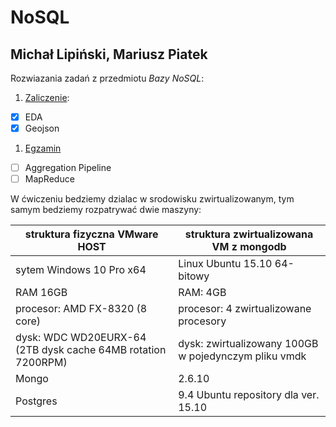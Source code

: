 # NoSQL
## Michał Lipiński,  Mariusz Piatek

Rozwiazania zadań z przedmiotu *Bazy NoSQL*:

1. [Zaliczenie](zaliczenie.md):
 - [X] EDA
 - [X] Geojson
1. [Egzamin](egzamin.md)
 - [ ] Aggregation Pipeline
 - [ ] MapReduce

W ćwiczeniu bedziemy dzialac w srodowisku zwirtualizowanym, tym samym bedziemy rozpatrywać dwie maszyny:

| struktura fizyczna       VMware HOST                     | struktura zwirtualizowana VM z mongodb|
|----------------------------------------------------------|---------------------------------------| 
| sytem Windows 10 Pro x64                                 | Linux Ubuntu 15.10 64-bitowy          | 
| RAM 16GB                                                 | RAM: 4GB								|
| procesor: AMD FX-8320 (8 core)        | procesor: 4 zwirtualizowane procesory						|
| dysk: WDC WD20EURX-64 (2TB dysk cache 64MB rotation 7200RPM) | dysk: zwirtualizowany 100GB w pojedynczym pliku vmdk | 
| Mongo                                                    | 2.6.10                                | 
| Postgres                                                 | 9.4 Ubuntu repository dla ver. 15.10  | 
